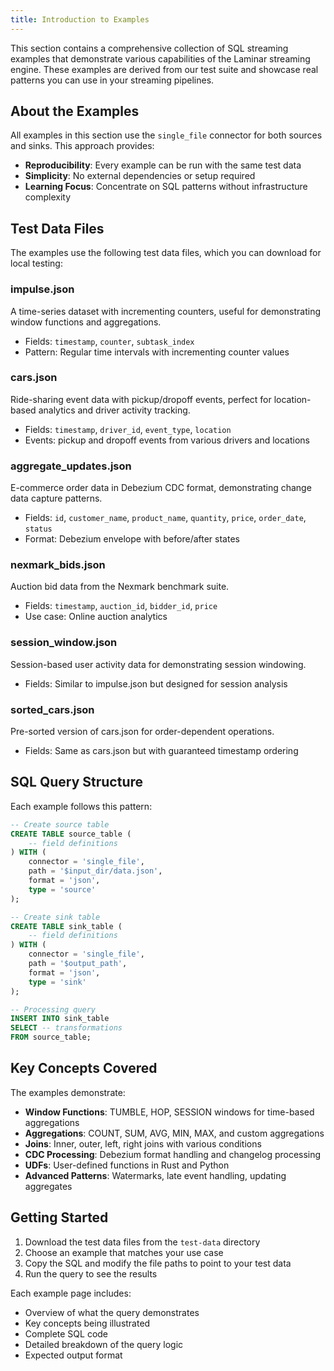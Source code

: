 ```yaml
---
title: Introduction to Examples
---
```



This section contains a comprehensive collection of SQL streaming examples that demonstrate various capabilities of the Laminar streaming engine. These examples are derived from our test suite and showcase real patterns you can use in your streaming pipelines.

## About the Examples

All examples in this section use the `single_file` connector for both sources and sinks. This approach provides:

- **Reproducibility**: Every example can be run with the same test data
- **Simplicity**: No external dependencies or setup required
- **Learning Focus**: Concentrate on SQL patterns without infrastructure complexity

## Test Data Files

The examples use the following test data files, which you can download for local testing:

### impulse.json
A time-series dataset with incrementing counters, useful for demonstrating window functions and aggregations.
- Fields: `timestamp`, `counter`, `subtask_index`
- Pattern: Regular time intervals with incrementing counter values

### cars.json
Ride-sharing event data with pickup/dropoff events, perfect for location-based analytics and driver activity tracking.
- Fields: `timestamp`, `driver_id`, `event_type`, `location`
- Events: pickup and dropoff events from various drivers and locations

### aggregate_updates.json
E-commerce order data in Debezium CDC format, demonstrating change data capture patterns.
- Fields: `id`, `customer_name`, `product_name`, `quantity`, `price`, `order_date`, `status`
- Format: Debezium envelope with before/after states

### nexmark_bids.json
Auction bid data from the Nexmark benchmark suite.
- Fields: `timestamp`, `auction_id`, `bidder_id`, `price`
- Use case: Online auction analytics

### session_window.json
Session-based user activity data for demonstrating session windowing.
- Fields: Similar to impulse.json but designed for session analysis

### sorted_cars.json
Pre-sorted version of cars.json for order-dependent operations.
- Fields: Same as cars.json but with guaranteed timestamp ordering

## SQL Query Structure

Each example follows this pattern:

```sql
-- Create source table
CREATE TABLE source_table (
    -- field definitions
) WITH (
    connector = 'single_file',
    path = '$input_dir/data.json',
    format = 'json',
    type = 'source'
);

-- Create sink table
CREATE TABLE sink_table (
    -- field definitions
) WITH (
    connector = 'single_file',
    path = '$output_path',
    format = 'json',
    type = 'sink'
);

-- Processing query
INSERT INTO sink_table
SELECT -- transformations
FROM source_table;
```

## Key Concepts Covered

The examples demonstrate:

- **Window Functions**: TUMBLE, HOP, SESSION windows for time-based aggregations
- **Aggregations**: COUNT, SUM, AVG, MIN, MAX, and custom aggregations
- **Joins**: Inner, outer, left, right joins with various conditions
- **CDC Processing**: Debezium format handling and changelog processing
- **UDFs**: User-defined functions in Rust and Python
- **Advanced Patterns**: Watermarks, late event handling, updating aggregates

## Getting Started

1. Download the test data files from the `test-data` directory
2. Choose an example that matches your use case
3. Copy the SQL and modify the file paths to point to your test data
4. Run the query to see the results

Each example page includes:
- Overview of what the query demonstrates
- Key concepts being illustrated
- Complete SQL code
- Detailed breakdown of the query logic
- Expected output format